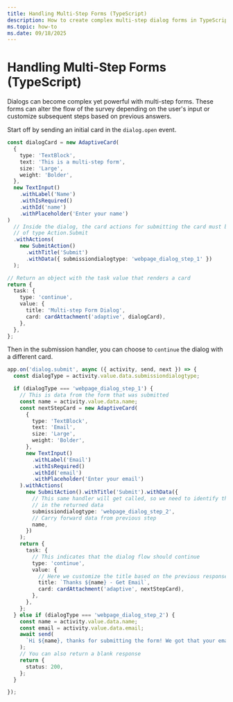 ```yaml
---
title: Handling Multi-Step Forms (TypeScript)
description: How to create complex multi-step dialog forms in TypeScript with dynamic flow control based on user input and previous answers.
ms.topic: how-to
ms.date: 09/18/2025
---
```


# Handling Multi-Step Forms (TypeScript)

Dialogs can become complex yet powerful with multi-step forms. These forms can alter the flow of the survey depending on the user's input or customize subsequent steps based on previous answers.

Start off by sending an initial card in the `dialog.open` event.

```ts
const dialogCard = new AdaptiveCard(
  {
    type: 'TextBlock',
    text: 'This is a multi-step form',
    size: 'Large',
    weight: 'Bolder',
  },
  new TextInput()
    .withLabel('Name')
    .withIsRequired()
    .withId('name')
    .withPlaceholder('Enter your name')
)
  // Inside the dialog, the card actions for submitting the card must be
  // of type Action.Submit
  .withActions(
    new SubmitAction()
      .withTitle('Submit')
      .withData({ submissiondialogtype: 'webpage_dialog_step_1' })
  );

// Return an object with the task value that renders a card
return {
  task: {
    type: 'continue',
    value: {
      title: 'Multi-step Form Dialog',
      card: cardAttachment('adaptive', dialogCard),
    },
  },
};
```

Then in the submission handler, you can choose to `continue` the dialog with a different card.

```ts
app.on('dialog.submit', async ({ activity, send, next }) => {
  const dialogType = activity.value.data.submissiondialogtype;

  if (dialogType === 'webpage_dialog_step_1') {
    // This is data from the form that was submitted
    const name = activity.value.data.name;
    const nextStepCard = new AdaptiveCard(
      {
        type: 'TextBlock',
        text: 'Email',
        size: 'Large',
        weight: 'Bolder',
      },
      new TextInput()
        .withLabel('Email')
        .withIsRequired()
        .withId('email')
        .withPlaceholder('Enter your email')
    ).withActions(
      new SubmitAction().withTitle('Submit').withData({
        // This same handler will get called, so we need to identify the step
        // in the returned data
        submissiondialogtype: 'webpage_dialog_step_2',
        // Carry forward data from previous step
        name,
      })
    );
    return {
      task: {
        // This indicates that the dialog flow should continue
        type: 'continue',
        value: {
          // Here we customize the title based on the previous response
          title: `Thanks ${name} - Get Email`,
          card: cardAttachment('adaptive', nextStepCard),
        },
      },
    };
  } else if (dialogType === 'webpage_dialog_step_2') {
    const name = activity.value.data.name;
    const email = activity.value.data.email;
    await send(
      `Hi ${name}, thanks for submitting the form! We got that your email is ${email}`
    );
    // You can also return a blank response
    return {
      status: 200,
    };
  }

});
```
